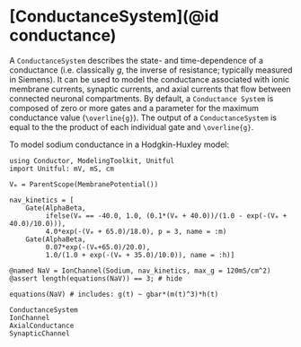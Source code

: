 # [ConductanceSystem](@id conductance)

A `ConductanceSystem` describes the state- and time-dependence of a conductance (i.e.
classically _g_, the inverse of resistance; typically measured in Siemens). It can be used
to model the conductance associated with ionic membrane currents, synaptic currents, and
axial currents that flow between connected neuronal compartments. By default, a `Conductance
System` is composed of zero or more gates and a parameter for the maximum conductance value
(``\overline{g}``). The output of a `ConductanceSystem` is equal to the the product of each
individual gate and ``\overline{g}``.

To model sodium conductance in a Hodgkin-Huxley model:

```@example
using Conductor, ModelingToolkit, Unitful
import Unitful: mV, mS, cm

Vₘ = ParentScope(MembranePotential())

nav_kinetics = [
    Gate(AlphaBeta,
         ifelse(Vₘ == -40.0, 1.0, (0.1*(Vₘ + 40.0))/(1.0 - exp(-(Vₘ + 40.0)/10.0))),
         4.0*exp(-(Vₘ + 65.0)/18.0), p = 3, name = :m)
    Gate(AlphaBeta,
         0.07*exp(-(Vₘ+65.0)/20.0),
         1.0/(1.0 + exp(-(Vₘ + 35.0)/10.0)), name = :h)]

@named NaV = IonChannel(Sodium, nav_kinetics, max_g = 120mS/cm^2) 
@assert length(equations(NaV)) == 3; # hide

equations(NaV) # includes: g(t) ~ gbar*(m(t)^3)*h(t)
```

```@docs
ConductanceSystem
IonChannel
AxialConductance
SynapticChannel
```
